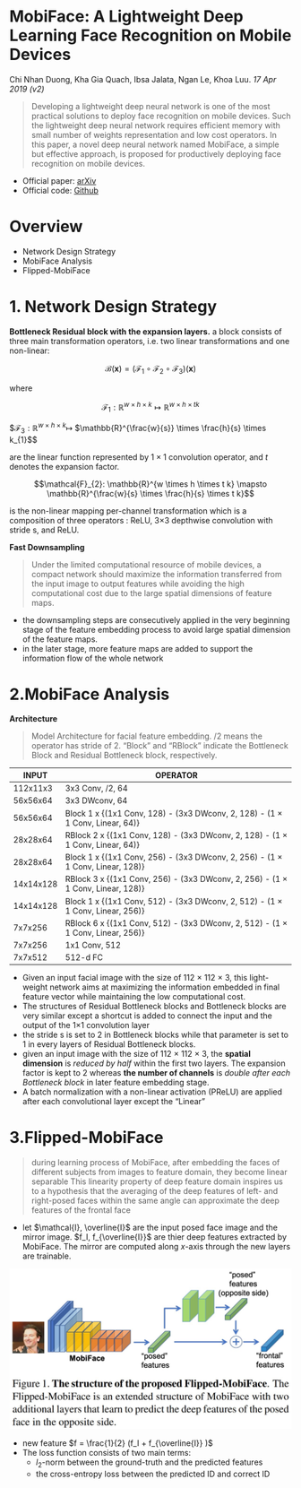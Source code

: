 # MobiFace: A Lightweight Deep Learning Face Recognition on Mobile Devices
Chi Nhan Duong, Kha Gia Quach, Ibsa Jalata, Ngan Le, Khoa Luu. _17 Apr 2019 (v2)_

>Developing a lightweight deep neural network is one of the most practical solutions to deploy face recognition on mobile devices. Such the lightweight deep neural network requires efficient memory with small number of weights representation and low cost operators. In this paper, a novel deep neural network named MobiFace, a simple but effective approach, is proposed for productively deploying face recognition on mobile devices.

* Official paper: [arXiv](https://arxiv.org/abs/1811.11080)
* Official code: [Github]()

# Overview
- Network Design Strategy
- MobiFace Analysis
- Flipped-MobiFace

# 1. Network Design Strategy
**Bottleneck Residual block with the expansion layers.**
a block consists of three main transformation operators, i.e. two linear transformations and one non-linear:

$$\mathcal{B}(\mathbf{x})= (\mathcal{F}_{1} \circ \mathcal{F}_{2} \circ \mathcal{F}_{3})(\mathbf{x})$$

where 

$$\mathcal{F}_{1}: \mathbb{R}^{w \times h \times k} \mapsto \mathbb{R}^{w \times h \times t k}$$

$$\mathcal{F}_{3}: \mathbb{R}^{w \times h \times k} \mapsto$ $\mathbb{R}^{\frac{w}{s}} \times \frac{h}{s} \times k_{1}$$

are the linear function represented by $1 \times 1$ convolution operator, and $t$ denotes the expansion factor. 

$$\mathcal{F}_{2}: \mathbb{R}^{w \times h \times t k} \mapsto \mathbb{R}^{\frac{w}{s} \times \frac{h}{s} \times t k}$$

is the non-linear mapping per-channel transformation  which is a composition of three operators : ReLU, 3×3 depthwise convolution with stride s, and ReLU. 

**Fast Downsampling**
>Under the limited computational resource of mobile devices, a compact network should maximize the information transferred from the input image to output features while avoiding the high computational cost due to the large spatial dimensions of feature maps.
- the downsampling steps are consecutively applied in the very beginning stage of the feature embedding process to avoid large spatial dimension of the feature maps.
- in the later stage, more feature maps are added to support the information flow of the whole network


# 2.MobiFace Analysis
**Architecture**
> Model Architecture for facial feature embedding. /2
means the operator has stride of 2. “Block” and “RBlock” indicate the Bottleneck Block and Residual Bottleneck block, respectively.

|    INPUT   |  OPERATOR   |
|------------| ----------- |
|   112x11x3 | 3x3 Conv, /2, 64|
|    56x56x64| 3x3 DWconv, 64  |
|    56x56x64| Block 1 x {(1x1 Conv, 128) - (3x3 DWconv, 2, 128) - (1 × 1 Conv, Linear, 64)} |
|    28x28x64| RBlock 2 x {(1x1 Conv, 128) - (3x3 DWconv, 2, 128) - (1 × 1 Conv, Linear, 64)} |
|    28x28x64| Block 1 x {(1x1 Conv, 256) - (3x3 DWconv, 2, 256) - (1 × 1 Conv, Linear, 128)} |
|   14x14x128| RBlock 3 x {(1x1 Conv, 256) - (3x3 DWconv, 2, 256) - (1 × 1 Conv, Linear, 128)}|
|   14x14x128| Block 1 x {(1x1 Conv, 512) - (3x3 DWconv, 2, 512) - (1 × 1 Conv, Linear, 256)} |
|    7x7x256 | RBlock 6 x {(1x1 Conv, 512) - (3x3 DWconv, 2, 512) - (1 × 1 Conv, Linear, 256)}|
|    7x7x256 | 1x1 Conv, 512 |
|    7x7x512 | 512-d FC     |
- Given an input facial image with the size of 112 × 112 × 3, this light-weight network aims at maximizing the information embedded in final feature vector while maintaining the low computational cost.
- The structures of Residual Bottleneck blocks and Bottleneck blocks are very similar except a shortcut is added to connect the input and the output of the 1×1 convolution layer 
- the stride s is set to 2 in Bottleneck blocks while that parameter is set to 1 in every layers of Residual Bottleneck blocks.
- given an input image with the size of 112 × 112 × 3, the **spatial dimension** is _reduced by half_ within the first two layers. The expansion factor is kept to 2 whereas **the number of channels** is _double after each Bottleneck block_ in later feature embedding
stage.
- A batch normalization with a non-linear activation (PReLU) are applied after each convolutional layer except the “Linear”
  

# 3.Flipped-MobiFace
> during learning process of MobiFace, after embedding the faces of different subjects from images to feature domain, they become linear separable
>  This linearity property of deep feature domain inspires us to a hypothesis that the averaging of the deep features of left- and right-posed faces within the same angle can approximate the deep features of the frontal face

- let $\mathcal{I}, \overline{I}$ are the input posed face image and the mirror image. $f_I, f_{\overline{I}}$ are thier deep features extracted by MobiFace. The mirror are computed along _x_-axis through the new layers are trainable. 

![flipmobiface](../../../asset/images/mobiface_lightweigh19.jpg)

- new feature $f = \frac{1}{2} (f_I + f_{\overline{I}} )$
- The loss function consists of two main terms:
  - $l_2$-norm between the ground-truth and the predicted features
  - the cross-entropy loss between the predicted ID and correct ID
